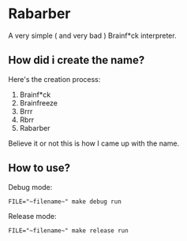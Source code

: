 # Rabarber
A very simple ( and very bad ) Brainf\*ck interpreter.

## How did i create the name?
Here's the creation process:

1. Brainf\*ck
2. Brainfreeze
3. Brrr
4. Rbrr
5. Rabarber

Believe it or not this is how I came up with the name.

## How to use?
Debug mode:
```
FILE="~filename~" make debug run
```

Release mode:
```
FILE="~filename~" make release run
```


